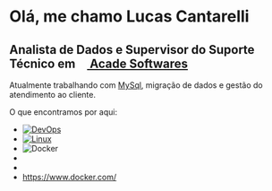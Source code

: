 
# Olá, me chamo Lucas Cantarelli
## Analista de Dados e Supervisor do Suporte Técnico em <a href="https://acadelotear.com.br/"><img src="https://user-images.githubusercontent.com/15838096/116098963-e18c6a80-a681-11eb-89ac-c063d30ee0e9.png" width="16" height="16"> Acade Softwares</a>

Atualmente trabalhando com <a href="https://www.mysql.com/">MySql</a>, migração de dados e gestão do atendimento ao cliente.

O que encontramos por aqui: 

- <a href="https://pt.wikipedia.org/wiki/DevOps">![DevOps](https://img.shields.io/badge/DevOps-Culture-green?style=plastic&logo=azuredevops)</a>
- <a href="https://releases.ubuntu.com/20.04/">![Linux](https://img.shields.io/badge/Linux-Ubuntu--20.04.2-orange?style=plastic&logo=linux)</a>
- ![Docker](https://img.shields.io/badge/Docker-Containers-blue?link=https://www.docker.com/left&link=https://www.docker.com/right)
- 
- 
- https://www.docker.com/
